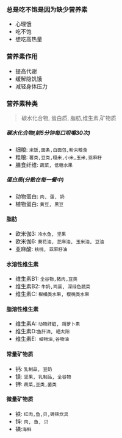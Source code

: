 ### 总是吃不饱是因为缺少营养素
- 心理饿
- 吃不饱
- 想吃高热量

### 营养素作用
- 提高代谢
- 缓解隐饥饿
- 减轻身体压力

### 营养素种类
> 碳水化合物, 蛋白质, 脂肪,维生素,矿物质

##### 碳水化合物(前5分钟每口咀嚼30次)
- 细粮: `米饭,面条,白面包,粉末粮食`
- 粗粮: `薯类,豆类,糙米,小米,玉米,亚麻籽`
- 膳食纤维: `蔬菜, 低糖水果`

##### 蛋白质(分散在每一餐中)
- 动物蛋白: `肉, 蛋, 奶`
- 植物蛋白: `黄豆, 黑豆`

#### 脂肪
- 欧米伽3: `冷水鱼, 坚果`
- 欧米伽6: `葵花油, 芝麻油, 玉米油, 豆油`
- 亚麻酸: `核桃, 亚麻籽油`

#### 水溶性维生素
- 维生素B1: `全谷物,猪肉,豆类`
- 维生素B2: `牛奶,鸡蛋, 深绿色蔬菜`
- 维生素C: `柑橘类水果, 樱桃类水果`

#### 脂溶性维生素
- 维生素A: `动物肝脏, 胡萝卜素`
- 维生素D:`鱼肝油, 晒太阳`
- 维生素E:` 植物油,谷物油`

#### 常量矿物质
- 钙: `乳制品, 豆奶`
- 镁: `坚果, 乳制品, 全谷物`
- 钾: `蔬菜,豆类,菌类`

#### 微量矿物质
- 铁: `红肉,鱼,贝,铸铁炊具`
- 锌: `肉, 鱼, 贝`
- 碘:`海鲜`